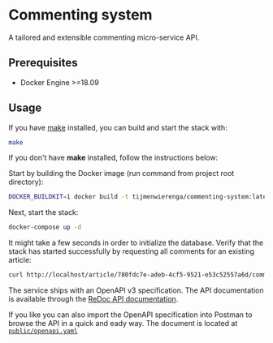 # Commenting system
A tailored and extensible commenting micro-service API.

## Prerequisites
* Docker Engine >=18.09

## Usage
If you have [make](https://www.gnu.org/software/make/) installed, you can build and start the stack with:
```bash
make
```

If you don't have **make** installed, follow the instructions below:

Start by building the Docker image (run command from project root directory):
```bash
DOCKER_BUILDKIT=1 docker build -t tijmenwierenga/commenting-system:latest .
```

Next, start the stack:
```bash
docker-compose up -d
```

It might take a few seconds in order to initialize the database.
Verify that the stack has started successfully by requesting all comments for an existing article:
```bash
curl http://localhost/article/780fdc7e-adeb-4cf5-9521-e53c52557a6d/comments
```

The service ships with an OpenAPI v3 specification.
The API documentation is available through the [ReDoc API documentation](http://localhost:8080).

If you like you can also import the OpenAPI specification into Postman to browse the API in a quick and eady way. The document is located at [`public/openapi.yaml`](public/openapi.yaml)
